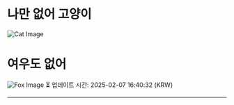 
# 나만 없어 고양이

![Cat Image](https://cdn2.thecatapi.com/images/OaTQfIktG.jpg)

# 여우도 없어
![Fox Image](https://randomfox.ca/images/115.jpg)
⏳ 업데이트 시간: 2025-02-07 16:40:32 (KRW)

---
